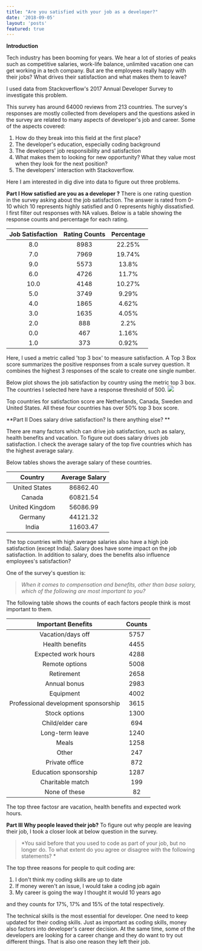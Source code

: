 ```yaml
---
title: "Are you satisfied with your job as a developer?"
date: '2018-09-05'
layout: 'posts'
featured: true
---
```


**Introduction**

Tech industry has been booming for years. We hear a lot of stories of peaks such as competitive salaries, work-life balance, unlimited vacation one can get working in a tech company.  But are the employees really happy with their jobs? What drives their satisfaction and what makes them to leave? 

I used data from Stackoverflow's 2017 Annual Developer Survey to investigate this problem. 

This survey has around 64000 reviews from 213 countries. The survey's responses are mostly collected from developers and the questions asked in the survey are related to many aspects of developer's job and career. Some of the aspects covered:

1) How do they break into this field at the first place? 
2) The developer's education, especially coding background
3) The developers' job responsibility and satisfaction
4) What makes them to looking for new opportunity? What they value most when they look for the next position?
5) The developers' interaction with Stackoverflow.

Here I am interested in dig dive into data to figure out three problems.

**Part I How satisfied are you as a developer ?**
There is one rating question in the survey asking about the job satisfaction. The answer is rated from 0-10 which 10 represents highly satisfied and 0 represents highly dissatisfied. I first filter out responses with NA values. Below is a table showing the response counts and percentage for each rating.


|Job Satisfaction| Rating Counts| Percentage
| :-------------: |:-------------:| :-------------:|
|8.0	|8983| 22.25%
|7.0	|7969 |19.74%
|9.0	|5573| 13.8%
|6.0	|4726|11.7%
|10.0	|4148|10.27%
|5.0	|3749|9.29%
|4.0	|1865|	 4.62%
|3.0|	1635|	 4.05%
|2.0|	888	 |2.2%
|0.0|	467	 |1.16%
|1.0|	373	 |0.92%

Here, I used a metric called 'top 3 box' to measure satisfaction. A Top 3 Box score summarizes the positive responses from a scale survey question. It combines the highest 3 responses of the scale to create one single number. 

Below plot shows the job satisfaction by country using the metric top 3 box. The countries I selected here have a response threshold of 500.
![](/JSbyCty.png)

Top countries for satisfaction score are Netherlands, Canada,  Sweden and United States. All these four countries has over 50% top 3 box score. 

**Part II Does salary drive satisfaction? Is there anything else? **

There are many factors which can drive job satisfaction, such as salary, health benefits and vacation. To figure out does salary drives job satisfaction. I check the average salary of the top five countries which has the highest average salary. 

Below tables shows the average salary of these countries. 

|Country	|Average Salary	
| :-------------: |:-------------:| 
|United States	|86862.40
|Canada	|60821.54
|United Kingdom	|56086.99
|Germany	|44121.32
|India	|11603.47

The top countries with high average salaries also have a high job satisfaction (except India). Salary does have some impact on the job satisfaction. In addition to salary, does the benefits also influence employees's satisfaction?

One of the survey's question is:

>*When it comes to compensation and benefits, other than base salary, which of the following are most important to you?*

The following table shows the counts of each factors people think is most important to them.

|Important Benefits|	Counts
| :-------------: |:-------------:| 
|	Vacation/days off	|5757
|	Health benefits	|4455
|	Expected work hours |	4288
|	Remote options	 |5008
|	Retirement	|2658
|	Annual bonus	|2983
|	Equipment	|4002
|	Professional development sponsorship	|3615
|	Stock options	|1300
|	Child/elder care	 |694
|	Long-term leave	|1240
|	Meals	|1258
|	Other	|247
|	Private office	|872
|	Education sponsorship	|1287
|	Charitable match	|199
|	None of these	|82

The top three factosr are vacation, health benefits and expected work hours.


**Part III Why people leaved their job?**
To figure out why people are leaving their job, I took a closer look at below question in the survey. 


>*You said before that you used to code as part of your job, but no longer do. To what extent do you agree or disagree with the following statements? *


The top three reasons for people to quit coding are:

1) I don't think my coding skills are up to date 
2) If money weren't an issue, I would take a coding job again
3) My career is going the way I thought it would 10 years ago

and they counts for 17%, 17% and 15% of the total respectively. 

The technical skills is the most essential for developer. One need to keep updated for their coding skills. Just as important as coding skills, money also factors into developer's career decision. At the same time, some of the developers are looking for a career change and they do want to try out different things. That is also one reason they left their job.












 

